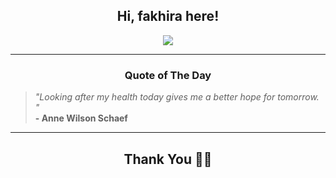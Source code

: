 <h2 align="center"> Hi, fakhira here!</h2>

<p align="center">
<a href="https://github.com/fakhiralkda" alt="github streak"><img src="https://dvst-streak.herokuapp.com/?user=fakhiralkda&theme=tokyonight&fire=DD472C"></a>
</p>

<hr>
<h3 align="center">Quote of The Day</h3>
<p align="center">
<blockquote>
<i>"Looking after my health today gives me a better hope for tomorrow. "</i>
<br>
<b>- Anne Wilson Schaef</b>
</blockquote>
</p>


<hr>
<h2 align="center">Thank You 🙏🏼</h2>
